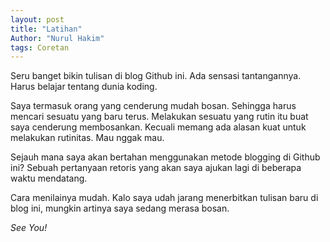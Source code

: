 ```yaml
---
layout: post
title: "Latihan"
Author: "Nurul Hakim"
tags: Coretan
---
```


Seru banget bikin tulisan di blog Github ini. Ada sensasi tantangannya. Harus belajar tentang dunia koding.

Saya termasuk orang yang cenderung mudah bosan. Sehingga harus mencari sesuatu yang baru terus. Melakukan sesuatu yang rutin itu buat saya cenderung membosankan. Kecuali memang ada alasan kuat untuk melakukan rutinitas. Mau nggak mau.

Sejauh mana saya akan bertahan menggunakan metode blogging di Github ini? Sebuah pertanyaan retoris yang akan saya ajukan lagi di beberapa waktu mendatang.

Cara menilainya mudah. Kalo saya udah jarang menerbitkan tulisan baru di blog ini, mungkin artinya saya sedang merasa bosan.

*See You!*
